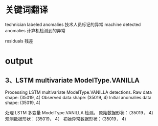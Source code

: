 
# 关键词翻译


technician labeled anomalies
技术人员标记的异常
machine detected anomalies
计算机检测到的异常

residuals
残差

# output
## 3、LSTM multivariate ModelType.VANILLA
Processing LSTM multivariate ModelType.VANILLA detections.
Raw data shape: (35019, 4)
Observed data shape: (35019, 4)
Initial anomalies data shape: (35019, 4)

处理 LSTM 多变量 ModelType.VANILLA 检测。
原始数据形状：（35019， 4）
观测数据形状：（35019， 4）
初始异常数据形状：（35019， 4）